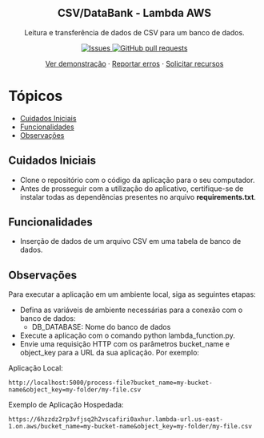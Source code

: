 <p align="center">
 <h2 align="center">CSV/DataBank - Lambda AWS</h2>
 <p align="center">Leitura e transferência de dados de CSV para um banco de dados.</p>
</p>

<p align="center">
<a href="https://github.com/Sigbel/CSV_Conv_Lambda-AWS/issues">
    <img alt="Issues" src="https://img.shields.io/github/issues/sigbel/CSV_Conv_Lambda-AWS?color=0088ff" />
</a>
<a href="https://github.com/Sigbel/Technical_Report_Generator/pulls">
    <img alt="GitHub pull requests" src="https://img.shields.io/github/issues-pr/sigbel/CSV_Conv_Lambda-AWS?color=0088ff" />
</a>

</p>
<p align="center">
<a href="#demonstrativo">Ver demonstração</a>
·
<a href="https://github.com/Sigbel/CSV_Conv_Lambda-AWS/issues/new">Reportar erros</a>
·
<a href="https://github.com/Sigbel/CSV_Conv_Lambda-AWS/issues/new">Solicitar recursos</a>
</p>

# Tópicos

- [Cuidados Iniciais](#cuidados-iniciais)
- [Funcionalidades](#funcionalidades)
- [Observações](#observações)

## Cuidados Iniciais

- Clone o repositório com o código da aplicação para o seu computador.
- Antes de prosseguir com a utilização do aplicativo, certifique-se de instalar todas as dependências presentes no arquivo **requirements.txt**.

## Funcionalidades

- Inserção de dados de um arquivo CSV em uma tabela de banco de dados.

## Observações

Para executar a aplicação em um ambiente local, siga as seguintes etapas:

- Defina as variáveis de ambiente necessárias para a conexão com o banco de dados:
    - DB_DATABASE: Nome do banco de dados
- Execute a aplicação com o comando python lambda_function.py.
- Envie uma requisição HTTP com os parâmetros bucket_name e object_key para a URL da sua aplicação. Por exemplo:

Aplicação Local:
~~~~
http://localhost:5000/process-file?bucket_name=my-bucket-name&object_key=my-folder/my-file.csv
~~~~

Exemplo de Aplicação Hospedada:
~~~~
https://6hzzdz2rp3vfjsq2h2vscafiri0axhur.lambda-url.us-east-1.on.aws/bucket_name=my-bucket-name&object_key=my-folder/my-file.csv
~~~~


